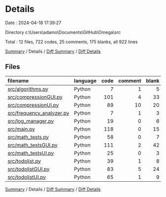 # Details

Date : 2024-04-18 17:39:27

Directory c:\\Users\\adamo\\Documents\\GitHub\\Omega\\src

Total : 12 files,  722 codes, 25 comments, 175 blanks, all 922 lines

[Summary](results.md) / Details / [Diff Summary](diff.md) / [Diff Details](diff-details.md)

## Files
| filename | language | code | comment | blank | total |
| :--- | :--- | ---: | ---: | ---: | ---: |
| [src/algorithms.py](/src/algorithms.py) | Python | 7 | 1 | 5 | 13 |
| [src/compressionGUI.py](/src/compressionGUI.py) | Python | 101 | 4 | 33 | 138 |
| [src/compressionUI.py](/src/compressionUI.py) | Python | 89 | 10 | 20 | 119 |
| [src/frequency_analyzer.py](/src/frequency_analyzer.py) | Python | 7 | 1 | 3 | 11 |
| [src/log_manager.py](/src/log_manager.py) | Python | 19 | 0 | 6 | 25 |
| [src/main.py](/src/main.py) | Python | 118 | 0 | 15 | 133 |
| [src/math_tests.py](/src/math_tests.py) | Python | 58 | 0 | 7 | 65 |
| [src/math_testsGUI.py](/src/math_testsGUI.py) | Python | 111 | 2 | 42 | 155 |
| [src/math_testsUI.py](/src/math_testsUI.py) | Python | 25 | 0 | 3 | 28 |
| [src/todolist.py](/src/todolist.py) | Python | 39 | 1 | 8 | 48 |
| [src/todolistGUI.py](/src/todolistGUI.py) | Python | 83 | 5 | 24 | 112 |
| [src/todolistUI.py](/src/todolistUI.py) | Python | 65 | 1 | 9 | 75 |

[Summary](results.md) / Details / [Diff Summary](diff.md) / [Diff Details](diff-details.md)